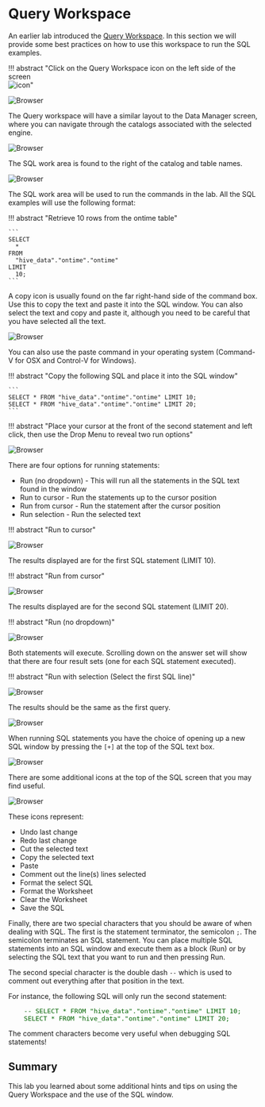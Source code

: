 # Query Workspace

An earlier lab introduced the [Query Workspace](wxd-queryworkspace.md). In this section we will provide some best practices on how to use this workspace to run the SQL examples.

!!! abstract "Click on the Query Workspace icon on the left side of the screen<br>![icon](wxd-images/wxd-intro-workspace-icon.png)"

![Browser](wxd-images/wxd-intro-select-queryworkspace.png) 

The Query workspace will have a similar layout to the Data Manager screen, where you can navigate through the catalogs associated with the selected engine.

![Browser](wxd-images/wxd-intro-query.png) 

The SQL work area is found to the right of the catalog and table names.

![Browser](wxd-images/wxd-intro-sql-area.png) 

The SQL work area will be used to run the commands in the lab. All the SQL examples will use the following format:

!!! abstract "Retrieve 10 rows from the ontime table"

    ```
    SELECT
      *
    FROM
      "hive_data"."ontime"."ontime"
    LIMIT
      10;
    ``` 

A copy icon is usually found on the far right-hand side of the command box. Use this to copy the text and paste it into the SQL window. You can also select the text and copy and paste it, although you need to be careful that you have selected all the text.

![Browser](wxd-images/wxd-intro-query-paste.png) 

You can also use the paste command in your operating system (Command-V for OSX and Control-V for Windows).

!!! abstract "Copy the following SQL and place it into the SQL window"

    ```
    SELECT * FROM "hive_data"."ontime"."ontime" LIMIT 10;
    SELECT * FROM "hive_data"."ontime"."ontime" LIMIT 20;
    ``` 

!!! abstract "Place your cursor at the front of the second statement and left click, then use the Drop Menu to reveal two run options"

![Browser](wxd-images/wxd-intro-query-cursor.png)

There are four options for running statements:

* Run (no dropdown) - This will run all the statements in the SQL text found in the window
* Run to cursor - Run the statements up to the cursor position
* Run from cursor - Run the statement after the cursor position
* Run selection - Run the selected text

!!! abstract "Run to cursor"

![Browser](wxd-images/wxd-intro-query-runtocursor.png)

The results displayed are for the first SQL statement (LIMIT 10).

!!! abstract "Run from cursor"

![Browser](wxd-images/wxd-intro-query-runfromcursor.png)

The results displayed are for the second SQL statement (LIMIT 20).

!!! abstract "Run (no dropdown)"

![Browser](wxd-images/wxd-intro-query-runall.png)

Both statements will execute. Scrolling down on the answer set will show that there are four result sets (one for each SQL statement executed).

!!! abstract "Run with selection (Select the first SQL line)"

![Browser](wxd-images/wxd-intro-query-runselection.png)

The results should be the same as the first query.

![Browser](wxd-images/wxd-intro-query-runselection-results.png)

When running SQL statements you have the choice of opening up a new SQL window by pressing the `[+]` at the top of the SQL text box.

![Browser](wxd-images/wxd-intro-query-newsql.png)

There are some additional icons at the top of the SQL screen that you may find useful.

![Browser](wxd-images/wxd-intro-query-icons.png)

These icons represent:

* Undo last change
* Redo last change
* Cut the selected text
* Copy the selected text
* Paste 
* Comment out the line(s) lines selected
* Format the select SQL 
* Format the Worksheet
* Clear the Worksheet 
* Save the SQL

Finally, there are two special characters that you should be aware of when dealing with SQL. The first is the statement terminator, the semicolon `;`. The semicolon terminates an SQL statement. You can place multiple SQL statements into an SQL window and execute them as a block (Run) or by selecting the SQL text that you want to run and then pressing Run. 

The second special character is the double dash `--` which is used to comment out everything after that position in the text.

For instance, the following SQL will only run the second statement:

<pre style="font-size: medium; color: darkgreen; overflow: auto">
    -- SELECT * FROM "hive_data"."ontime"."ontime" LIMIT 10;
    SELECT * FROM "hive_data"."ontime"."ontime" LIMIT 20;
</pre>

The comment characters become very useful when debugging SQL statements!

## Summary

This lab you learned about some additional hints and tips on using the Query Workspace and the use of the SQL window.